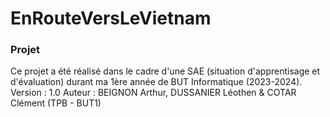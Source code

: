 # EnRouteVersLeVietnam

### Projet

Ce projet a été réalisé dans le cadre d'une SAE (situation d'apprentisage et d'évaluation) durant ma 1ère année de BUT Informatique (2023-2024).
Version : 1.0
Auteur : BEIGNON Arthur, DUSSANIER Léothen & COTAR Clément (TPB - BUT1) 

